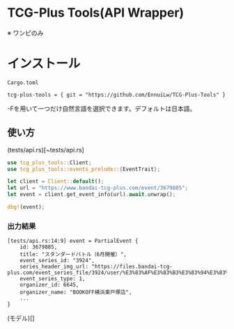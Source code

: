 
# TCG-Plus Tools(API Wrapper)

※ ワンピのみ


# インストール

`Cargo.toml`
```
tcg-plus-tools = { git = "https://github.com/EnnuiLw/TCG-Plus-Tools" }
```

<!-- 
```
cargo install tcg-plus-tools -F en
``` 
-->
-Fを用いて一つだけ自然言語を選択できます。デフォルトは日本語。


## 使い方

(tests/api.rs)[~tests/api.rs]
```rs
use tcg_plus_tools::Client;
use tcg_plus_tools::events_prelude::{EventTrait};

let client = Client::default();
let url = "https://www.bandai-tcg-plus.com/event/3679885";
let event = client.get_event_info(url).await.unwrap();

dbg!(event);
```

### 出力結果
```
[tests/api.rs:14:9] event = PartialEvent {
    id: 3679885,
    title: "スタンダードバトル（6月開催）",
    event_series_id: "3924",
    series_header_img_url: "https://files.bandai-tcg-plus.com/event_series_file/3924/user/%E3%83%AF%E3%83%B3%E3%83%94%E3%83%BC%E3%82%B9%E3%82%B9%E3%82%BF%E3%83%B3%E3%83%80%E3%83%BC%E3%83%89%E3%83%90%E3%83%88%E3%83%AB320x320.png",
    event_series_type: 1,
    organizer_id: 6645,
    organizer_name: "BOOKOFF横浜東戸塚店",
    ...
}
```
(モデル)[] 
<!-- Gh URL Partial event -->